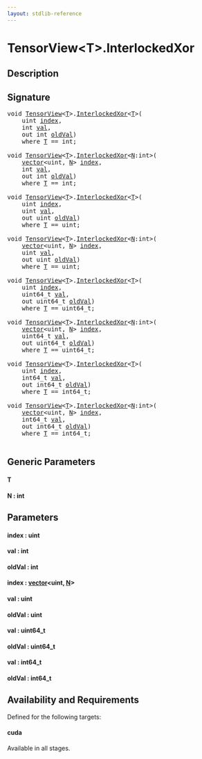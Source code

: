 ```yaml
---
layout: stdlib-reference
---
```


# TensorView\<T\>\.InterlockedXor

## Description





## Signature 

<pre>
<span class="code_keyword">void</span> <a href="../index.html" class="code_type">TensorView</a>&lt;<a href=".html#typeparam-T" class="code_type">T</a>&gt;.<a href=".html">InterlockedXor</a>&lt;<a href=".html#typeparam-T" class="code_type">T</a>&gt;(
    <span class="code_keyword">uint</span> <a href=".html#decl-index" class="code_param">index</a>,
    <span class="code_keyword">int</span> <a href=".html#decl-val" class="code_param">val</a>,
    <span class="code_keyword">out</span> <span class="code_keyword">int</span> <a href=".html#decl-oldVal" class="code_param">oldVal</a>)
    <span class='code_keyword'>where</span> <a href=".html#typeparam-T" class="code_type">T</a> == <span class="code_keyword">int</span>;

<span class="code_keyword">void</span> <a href="../index.html" class="code_type">TensorView</a>&lt;<a href=".html#typeparam-T" class="code_type">T</a>&gt;.<a href=".html">InterlockedXor</a>&lt;<a href=".html#decl-N" class="code_var">N</a>:<span class="code_keyword">int</span>&gt;(
    <a href="../../vector/index.html" class="code_type">vector</a>&lt;<span class="code_keyword">uint</span>, <a href=".html#decl-N" class="code_var">N</a>&gt; <a href=".html#decl-index" class="code_param">index</a>,
    <span class="code_keyword">int</span> <a href=".html#decl-val" class="code_param">val</a>,
    <span class="code_keyword">out</span> <span class="code_keyword">int</span> <a href=".html#decl-oldVal" class="code_param">oldVal</a>)
    <span class='code_keyword'>where</span> <a href=".html#typeparam-T" class="code_type">T</a> == <span class="code_keyword">int</span>;

<span class="code_keyword">void</span> <a href="../index.html" class="code_type">TensorView</a>&lt;<a href=".html#typeparam-T" class="code_type">T</a>&gt;.<a href=".html">InterlockedXor</a>&lt;<a href=".html#typeparam-T" class="code_type">T</a>&gt;(
    <span class="code_keyword">uint</span> <a href=".html#decl-index" class="code_param">index</a>,
    <span class="code_keyword">uint</span> <a href=".html#decl-val" class="code_param">val</a>,
    <span class="code_keyword">out</span> <span class="code_keyword">uint</span> <a href=".html#decl-oldVal" class="code_param">oldVal</a>)
    <span class='code_keyword'>where</span> <a href=".html#typeparam-T" class="code_type">T</a> == <span class="code_keyword">uint</span>;

<span class="code_keyword">void</span> <a href="../index.html" class="code_type">TensorView</a>&lt;<a href=".html#typeparam-T" class="code_type">T</a>&gt;.<a href=".html">InterlockedXor</a>&lt;<a href=".html#decl-N" class="code_var">N</a>:<span class="code_keyword">int</span>&gt;(
    <a href="../../vector/index.html" class="code_type">vector</a>&lt;<span class="code_keyword">uint</span>, <a href=".html#decl-N" class="code_var">N</a>&gt; <a href=".html#decl-index" class="code_param">index</a>,
    <span class="code_keyword">uint</span> <a href=".html#decl-val" class="code_param">val</a>,
    <span class="code_keyword">out</span> <span class="code_keyword">uint</span> <a href=".html#decl-oldVal" class="code_param">oldVal</a>)
    <span class='code_keyword'>where</span> <a href=".html#typeparam-T" class="code_type">T</a> == <span class="code_keyword">uint</span>;

<span class="code_keyword">void</span> <a href="../index.html" class="code_type">TensorView</a>&lt;<a href=".html#typeparam-T" class="code_type">T</a>&gt;.<a href=".html">InterlockedXor</a>&lt;<a href=".html#typeparam-T" class="code_type">T</a>&gt;(
    <span class="code_keyword">uint</span> <a href=".html#decl-index" class="code_param">index</a>,
    uint64_t <a href=".html#decl-val" class="code_param">val</a>,
    <span class="code_keyword">out</span> uint64_t <a href=".html#decl-oldVal" class="code_param">oldVal</a>)
    <span class='code_keyword'>where</span> <a href=".html#typeparam-T" class="code_type">T</a> == uint64_t;

<span class="code_keyword">void</span> <a href="../index.html" class="code_type">TensorView</a>&lt;<a href=".html#typeparam-T" class="code_type">T</a>&gt;.<a href=".html">InterlockedXor</a>&lt;<a href=".html#decl-N" class="code_var">N</a>:<span class="code_keyword">int</span>&gt;(
    <a href="../../vector/index.html" class="code_type">vector</a>&lt;<span class="code_keyword">uint</span>, <a href=".html#decl-N" class="code_var">N</a>&gt; <a href=".html#decl-index" class="code_param">index</a>,
    uint64_t <a href=".html#decl-val" class="code_param">val</a>,
    <span class="code_keyword">out</span> uint64_t <a href=".html#decl-oldVal" class="code_param">oldVal</a>)
    <span class='code_keyword'>where</span> <a href=".html#typeparam-T" class="code_type">T</a> == uint64_t;

<span class="code_keyword">void</span> <a href="../index.html" class="code_type">TensorView</a>&lt;<a href=".html#typeparam-T" class="code_type">T</a>&gt;.<a href=".html">InterlockedXor</a>&lt;<a href=".html#typeparam-T" class="code_type">T</a>&gt;(
    <span class="code_keyword">uint</span> <a href=".html#decl-index" class="code_param">index</a>,
    int64_t <a href=".html#decl-val" class="code_param">val</a>,
    <span class="code_keyword">out</span> int64_t <a href=".html#decl-oldVal" class="code_param">oldVal</a>)
    <span class='code_keyword'>where</span> <a href=".html#typeparam-T" class="code_type">T</a> == int64_t;

<span class="code_keyword">void</span> <a href="../index.html" class="code_type">TensorView</a>&lt;<a href=".html#typeparam-T" class="code_type">T</a>&gt;.<a href=".html">InterlockedXor</a>&lt;<a href=".html#decl-N" class="code_var">N</a>:<span class="code_keyword">int</span>&gt;(
    <a href="../../vector/index.html" class="code_type">vector</a>&lt;<span class="code_keyword">uint</span>, <a href=".html#decl-N" class="code_var">N</a>&gt; <a href=".html#decl-index" class="code_param">index</a>,
    int64_t <a href=".html#decl-val" class="code_param">val</a>,
    <span class="code_keyword">out</span> int64_t <a href=".html#decl-oldVal" class="code_param">oldVal</a>)
    <span class='code_keyword'>where</span> <a href=".html#typeparam-T" class="code_type">T</a> == int64_t;

</pre>

## Generic Parameters

####  <a id="typeparam-T"></a>T
####  <a id="decl-N"></a>N  : int

## Parameters

####  <a id="decl-index"></a>index  : uint
####  <a id="decl-val"></a>val  : int
####  <a id="decl-oldVal"></a>oldVal  : int
####  <a id="decl-index"></a>index  : [vector](../../vector/index.html)\<uint, [N](../../vector/index.html#decl-N)\>
####  <a id="decl-val"></a>val  : uint
####  <a id="decl-oldVal"></a>oldVal  : uint
####  <a id="decl-val"></a>val  : uint64\_t
####  <a id="decl-oldVal"></a>oldVal  : uint64\_t
####  <a id="decl-val"></a>val  : int64\_t
####  <a id="decl-oldVal"></a>oldVal  : int64\_t

## Availability and Requirements

Defined for the following targets:

#### cuda
Available in all stages.



